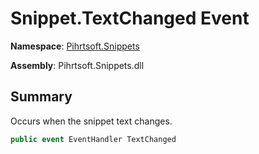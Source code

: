 # Snippet\.TextChanged Event

**Namespace**: [Pihrtsoft.Snippets](../../README.md)

**Assembly**: Pihrtsoft\.Snippets\.dll

## Summary

Occurs when the snippet text changes\.

```csharp
public event EventHandler TextChanged
```

